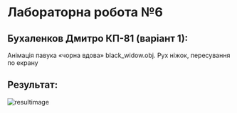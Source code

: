 
# Лабораторна робота №6

## Бухаленков Дмитро КП-81 (варіант 1):

Анімація павука «чорна вдова» black_widow.obj. Рух ніжок, пересування по екрану

## Результат:

![resultimage](lab6demo.gif)

